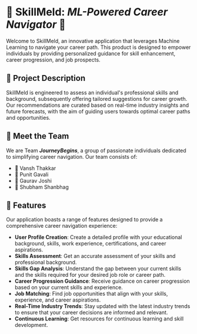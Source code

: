 # 🚀 SkillMeld: *ML-Powered Career Navigator* 🚀

Welcome to SkillMeld, an innovative application that leverages Machine Learning to navigate your career path. This product is designed to empower individuals by providing personalized guidance for skill enhancement, career progression, and job prospects.

## 🎯 Project Description
SkillMeld is engineered to assess an individual's professional skills and background, subsequently offering tailored suggestions for career growth. Our recommendations are curated based on real-time industry insights and future forecasts, with the aim of guiding users towards optimal career paths and opportunities.

## 👥 Meet the Team
We are Team ***JourneyBegins***, a group of passionate individuals dedicated to simplifying career navigation. Our team consists of:

- 🚀 Vansh Thakkar
- 🚀 Punit Gavali
- 🚀 Gaurav Joshi
- 🚀 Shubham Shanbhag

## 🌟 Features
Our application boasts a range of features designed to provide a comprehensive career navigation experience:

- **User Profile Creation**: Create a detailed profile with your educational background, skills, work experience, certifications, and career aspirations.
- **Skills Assessment**: Get an accurate assessment of your skills and professional background.
- **Skills Gap Analysis**: Understand the gap between your current skills and the skills required for your desired job role or career path.
- **Career Progression Guidance**: Receive guidance on career progression based on your current skills and experience.
- **Job Matching**: Find job opportunities that align with your skills, experience, and career aspirations.
- **Real-Time Industry Trends**: Stay updated with the latest industry trends to ensure that your career decisions are informed and relevant.
- **Continuous Learning**: Get resources for continuous learning and skill development.

